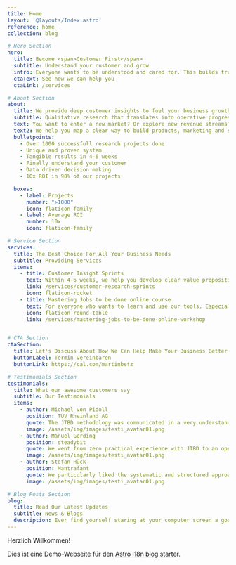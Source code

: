 ```yaml
---
title: Home
layout: '@layouts/Index.astro'
reference: home
collection: blog

# Hero Section
hero:
  title: Become <span>Customer First</span>
  subtitle: Understand your customer and grow
  intro: Everyone wants to be understood and cared for. This builds trust. And trust is the basis for sustainable growth.
  ctaText: See how we can help you
  ctaLink: /services

# About Section
about:
  title: We provide deep customer insights to fuel your business growth
  subtitle: Qualitative research that translates into operative progress
  text: You want to enter a new market? Or explore new revenue streams? But you worry, that the investments in product development won't pay out? You want to reduce the risk of missing product-market fit? Then we are here for you.
  text2: We help you map a clear way to build products, marketing and sales, that your customers will love.
  bulletpoints:
    - Over 1000 successfull research projects done
    - Unique and proven system
    - Tangible results in 4-6 weeks
    - Finally understand your customer
    - Data driven decision making
    - 10x ROI in 90% of our projects

  boxes:
    - label: Projects
      number: ">1000"
      icon: flaticon-family
    - label: Average ROI
      number: 10x
      icon: flaticon-family

# Service Section
services:
  title: The Best Choice For All Your Business Needs
  subtitle: Providing Services
  items:
    - title: Customer Insight Sprints
      text: Within 4-6 weeks, we help you develop clear value propositions for product, marketing and sales - all based on customer insights
      link: /services/customer-research-sprints
      icon: flaticon-rocket
    - title: Mastering Jobs to be done online course
      text: For everyone who wants to learn and use our tools. Especially useful for people working in marketing, product development and innovation management. We teach you everything you need to know.
      icon: flaticon-round-table
      link: /services/mastering-jobs-to-be-done-online-workshop


# CTA Section
ctaSection:
  title: Let's Discuss About How We Can Help Make Your Business Better
  buttonLabel: Termin vereinbaren
  buttonLink: https://cal.com/martinbetz

# Testimonials Section
testimonials:
  title: What our awesome customers say
  subtitle: Our Testimonials
  items:
    - author: Michael von Pidoll
      position: TÜV Rheinland AG
      quote: The JTBD methodology was communicated in a very understandable way, and the interviews were conducted in a very professional manner. The project offers us the chance to address our customers with new service offers in a more targeted way.
      image: /assets/img/images/testi_avatar01.png
    - author: Manuel Gerding
      position: steadybit
      quote: We went from zero practical experience with JTBD to an operational small research team that can use JTBD independently in the future within 2 weeks! An unrestricted 110% recommendation.
      image: /assets/img/images/testi_avatar01.png
    - author: Stefan Hück
      position: Mantrafant
      quote: We particularly liked the systematic and structured approach, so that we learned more relevant information about our product and our customers in the JTBD Interview Sprint in just 2 days (6 interviews) than in the previous 3 years. After less than a week, we were able to directly triple our advertising campaign effectiveness with the results. Not only did we improve our marketing and sales, but we also got a better product out of it.
      image: /assets/img/images/testi_avatar01.png

# Blog Posts Section
blog:
  title: Read Our Latest Updates
  subtitle: News & Blogs
  description: Ever find yourself staring at your computer screen a good consulting slogan to come to mind? Oftentimes.
---
```

Herzlich Willkommen!

Dies ist eine Demo-Webseite für den [Astro i18n blog starter](https://github.com/kslstn/astro-i18n-blog-starter).
